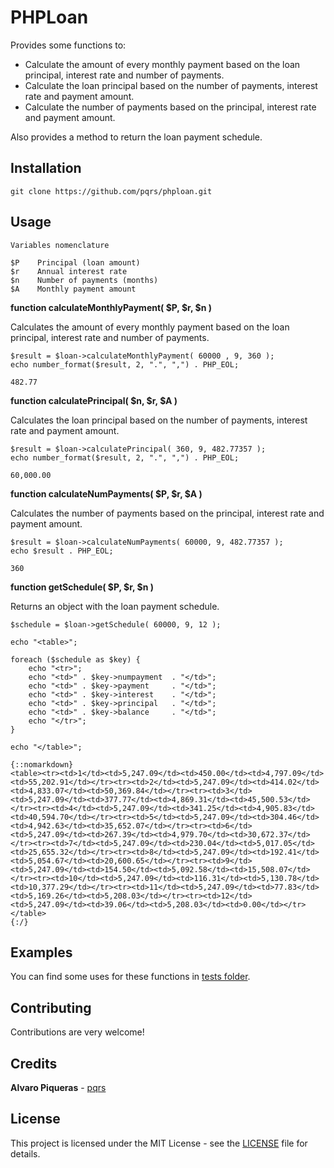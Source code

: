 # PHPLoan

Provides some functions to:

* Calculate the amount of every monthly payment based on the loan principal, interest rate and number of payments.
* Calculate the loan principal based on the number of payments, interest rate and payment amount.
* Calculate the number of payments based on the principal, interest rate and payment amount.

Also provides a method to return the loan payment schedule.

## Installation

```
git clone https://github.com/pqrs/phploan.git
```

## Usage

```
Variables nomenclature

$P    Principal (loan amount)
$r    Annual interest rate
$n    Number of payments (months)
$A    Monthly payment amount
```

**function calculateMonthlyPayment( $P, $r, $n )**

Calculates the amount of every monthly payment based on the loan principal, interest rate and number of payments.

```
$result = $loan->calculateMonthlyPayment( 60000 , 9, 360 );
echo number_format($result, 2, ".", ",") . PHP_EOL;

482.77
```

**function calculatePrincipal( $n, $r, $A )**

Calculates the loan principal based on the number of payments, interest rate and payment amount.

```
$result = $loan->calculatePrincipal( 360, 9, 482.77357 );
echo number_format($result, 2, ".", ",") . PHP_EOL;

60,000.00
```

**function calculateNumPayments( $P, $r, $A )**

Calculates the number of payments based on the principal, interest rate and payment amount.

```
$result = $loan->calculateNumPayments( 60000, 9, 482.77357 );
echo $result . PHP_EOL;

360
```

**function getSchedule( $P, $r, $n )**

Returns an object with the loan payment schedule.

```
$schedule = $loan->getSchedule( 60000, 9, 12 );

echo "<table>";

foreach ($schedule as $key) {
    echo "<tr>";
    echo "<td>" . $key->numpayment  . "</td>";
    echo "<td>" . $key->payment     . "</td>";
    echo "<td>" . $key->interest    . "</td>";
    echo "<td>" . $key->principal   . "</td>";
    echo "<td>" . $key->balance     . "</td>";
    echo "</tr>";
}

echo "</table>";

{::nomarkdown}
<table><tr><td>1</td><td>5,247.09</td><td>450.00</td><td>4,797.09</td><td>55,202.91</td></tr><tr><td>2</td><td>5,247.09</td><td>414.02</td><td>4,833.07</td><td>50,369.84</td></tr><tr><td>3</td><td>5,247.09</td><td>377.77</td><td>4,869.31</td><td>45,500.53</td></tr><tr><td>4</td><td>5,247.09</td><td>341.25</td><td>4,905.83</td><td>40,594.70</td></tr><tr><td>5</td><td>5,247.09</td><td>304.46</td><td>4,942.63</td><td>35,652.07</td></tr><tr><td>6</td><td>5,247.09</td><td>267.39</td><td>4,979.70</td><td>30,672.37</td></tr><tr><td>7</td><td>5,247.09</td><td>230.04</td><td>5,017.05</td><td>25,655.32</td></tr><tr><td>8</td><td>5,247.09</td><td>192.41</td><td>5,054.67</td><td>20,600.65</td></tr><tr><td>9</td><td>5,247.09</td><td>154.50</td><td>5,092.58</td><td>15,508.07</td></tr><tr><td>10</td><td>5,247.09</td><td>116.31</td><td>5,130.78</td><td>10,377.29</td></tr><tr><td>11</td><td>5,247.09</td><td>77.83</td><td>5,169.26</td><td>5,208.03</td></tr><tr><td>12</td><td>5,247.09</td><td>39.06</td><td>5,208.03</td><td>0.00</td></tr></table>
{:/}
```

## Examples

You can find some uses for these functions in [tests folder](tests).

## Contributing

Contributions are very welcome!

## Credits

**Alvaro Piqueras** - [pqrs](https://github.com/pqrs)

## License

This project is licensed under the MIT License - see the [LICENSE](LICENSE) file for details.

